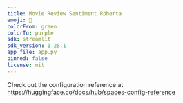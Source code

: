 ```yaml
---
title: Movie Review Sentiment Roberta
emoji: 🚀
colorFrom: green
colorTo: purple
sdk: streamlit
sdk_version: 1.28.1
app_file: app.py
pinned: false
license: mit
---
```


Check out the configuration reference at https://huggingface.co/docs/hub/spaces-config-reference
